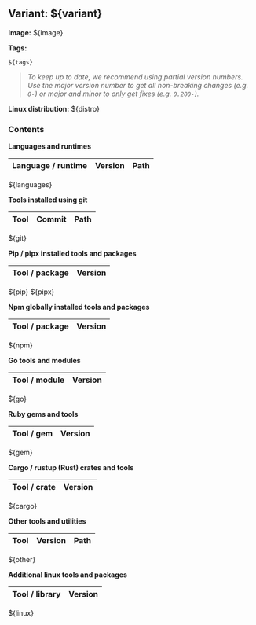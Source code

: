 <!-- variant start -->
## Variant: ${variant}
<!-- variant end -->
<!-- image start -->
**Image:** ${image}
<!-- image end -->
<!-- tags start -->
**Tags:**
```
${tags}
```
> *To keep up to date, we recommend using partial version numbers. Use the major version number to get all non-breaking changes (e.g. `0-`) or major and minor to only get fixes (e.g. `0.200-`).*
<!-- tags end -->
<!-- distro start -->
**Linux distribution:** ${distro}
<!-- distro end -->

### Contents
<!-- languages start -->
**Languages and runtimes**

| Language / runtime | Version | Path |
|--------------------|---------|------|
${languages}

<!-- languages end -->
<!-- git start -->
**Tools installed using git**

| Tool | Commit | Path |
|------|--------|------|
${git}

<!-- git end -->
<!-- pip start -->
**Pip / pipx installed tools and packages**

| Tool / package | Version |
|----------------|---------|
${pip}
${pipx}

<!-- pip end -->
<!-- npm start -->
**Npm globally installed tools and packages**

| Tool / package | Version |
|----------------|---------|
${npm}

<!-- npm end -->
<!-- go start -->
**Go tools and modules**

| Tool / module | Version |
|----------------|---------|
${go}

<!-- go end -->
<!-- gem start -->
**Ruby gems and tools**

| Tool / gem | Version |
|------------|---------|
${gem}

<!-- gem end -->
<!-- cargo start -->
**Cargo / rustup (Rust) crates and tools**

| Tool / crate | Version |
|--------------|---------|
${cargo}

<!-- cargo end -->
<!-- other start -->
**Other tools and utilities**

| Tool | Version | Path |
|------|--------|------|
${other}

<!-- other end -->
<!-- linux start -->
**Additional linux tools and packages**

| Tool / library | Version |
|----------------|---------|
${linux}

<!-- linux end -->
